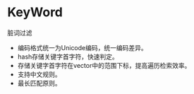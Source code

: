 # KeyWord
脏词过滤
* 编码格式统一为Unicode编码，统一编码差异。
* hash存储关键字首字符，快速判定。
* 存储关键字首字符在vector中的范围下标，提高遍历检索效率。
* 支持中文规则。
* 最长匹配原则。
